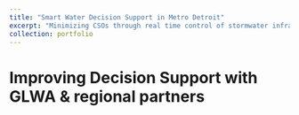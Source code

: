 ```yaml
---
title: "Smart Water Decision Support in Metro Detroit"
excerpt: "Minimizing CSOs through real time control of stormwater infrastructure<br><img src='/images/Conner-Creek-RTB.jpg'>"
collection: portfolio
---
```


Improving Decision Support with GLWA & regional partners
========
